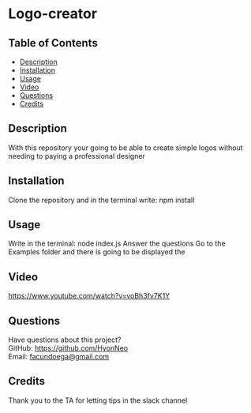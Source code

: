 # Logo-creator

## Table of Contents
  * [Description](#description)
  * [Installation](#installation)
  * [Usage](#usage)
  * [Video](#video)
  * [Questions](#questions)
  * [Credits](#credits)
    
  ## Description
  With this repository your going to be able to create simple logos without needing to paying a professional designer
  
  ## Installation
  Clone the repository and in the terminal write: npm install
  
  ## Usage
  Write in the terminal: node index.js
  Answer the questions
  Go to the Examples folder and there is going to be displayed the

  ## Video
  https://www.youtube.com/watch?v=voBh3fv7K1Y
  
  ## Questions
  Have questions about this project?  
  GitHub: https://github.com/HyonNeo  
  Email: facundoega@gmail.com
  ## Credits
  Thank you to the TA for letting tips in the slack channel
